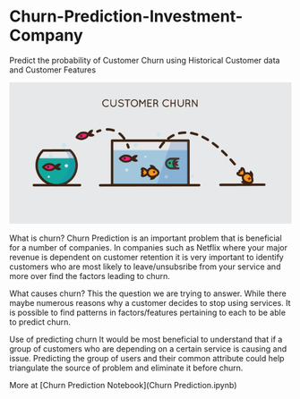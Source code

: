 # Churn-Prediction-Investment-Company
Predict the probability of Customer Churn using Historical Customer data and Customer Features

![Churn Prediction](CustomerChurn.jpg)

What is churn?
Churn Prediction is an important problem that is beneficial for a number of companies. In companies such as Netflix where your major revenue is dependent on customer retention it is very important to identify customers who are most likely to leave/unsubsribe from your service and more over find the factors leading to churn.

What causes churn?
This the question we are trying to answer. While there maybe numerous reasons why a customer decides to stop using services. It is possible to find patterns in factors/features pertaining to each to be able to predict churn.

Use of predicting churn
It would be most beneficial to understand that if a group of customers who are depending on a certain service is causing and issue. Predicting the group of users and their common attribute could help triangulate the source of problem and eliminate it before churn.

More at [Churn Prediction Notebook](Churn Prediction.ipynb)
